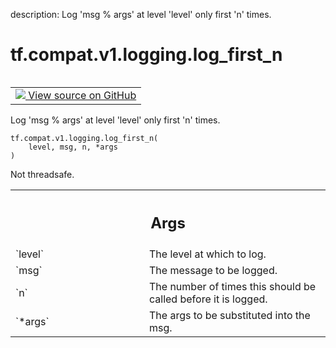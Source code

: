 description: Log 'msg % args' at level 'level' only first 'n' times.

<div itemscope itemtype="http://developers.google.com/ReferenceObject">
<meta itemprop="name" content="tf.compat.v1.logging.log_first_n" />
<meta itemprop="path" content="Stable" />
</div>

# tf.compat.v1.logging.log_first_n

<!-- Insert buttons and diff -->

<table class="tfo-notebook-buttons tfo-api nocontent" align="left">
<td>
  <a target="_blank" href="https://github.com/tensorflow/tensorflow/blob/r2.4/tensorflow/python/platform/tf_logging.py#L247-L260">
    <img src="https://www.tensorflow.org/images/GitHub-Mark-32px.png" />
    View source on GitHub
  </a>
</td>
</table>



Log 'msg % args' at level 'level' only first 'n' times.

<pre class="devsite-click-to-copy prettyprint lang-py tfo-signature-link">
<code>tf.compat.v1.logging.log_first_n(
    level, msg, n, *args
)
</code></pre>



<!-- Placeholder for "Used in" -->

Not threadsafe.

<!-- Tabular view -->
 <table class="responsive fixed orange">
<colgroup><col width="214px"><col></colgroup>
<tr><th colspan="2"><h2 class="add-link">Args</h2></th></tr>

<tr>
<td>
`level`
</td>
<td>
The level at which to log.
</td>
</tr><tr>
<td>
`msg`
</td>
<td>
The message to be logged.
</td>
</tr><tr>
<td>
`n`
</td>
<td>
The number of times this should be called before it is logged.
</td>
</tr><tr>
<td>
`*args`
</td>
<td>
The args to be substituted into the msg.
</td>
</tr>
</table>

